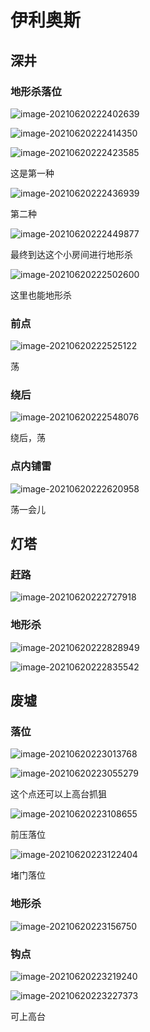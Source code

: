# 伊利奥斯

## 深井

### 地形杀落位

![image-20210620222402639](http://markdown-1303167219.cos.ap-shanghai.myqcloud.com/image-20210620222402639.png)

![image-20210620222414350](http://markdown-1303167219.cos.ap-shanghai.myqcloud.com/image-20210620222414350.png)

![image-20210620222423585](http://markdown-1303167219.cos.ap-shanghai.myqcloud.com/image-20210620222423585.png)

这是第一种

![image-20210620222436939](http://markdown-1303167219.cos.ap-shanghai.myqcloud.com/image-20210620222436939.png)

第二种

![image-20210620222449877](http://markdown-1303167219.cos.ap-shanghai.myqcloud.com/image-20210620222449877.png)

最终到达这个小房间进行地形杀

![image-20210620222502600](http://markdown-1303167219.cos.ap-shanghai.myqcloud.com/image-20210620222502600.png)

这里也能地形杀

### 前点

![image-20210620222525122](http://markdown-1303167219.cos.ap-shanghai.myqcloud.com/image-20210620222525122.png)

荡

### 绕后

![image-20210620222548076](http://markdown-1303167219.cos.ap-shanghai.myqcloud.com/image-20210620222548076.png)

绕后，荡

### 点内铺雷

![image-20210620222620958](http://markdown-1303167219.cos.ap-shanghai.myqcloud.com/image-20210620222620958.png)

荡一会儿

## 灯塔

### 赶路

![image-20210620222727918](http://markdown-1303167219.cos.ap-shanghai.myqcloud.com/image-20210620222727918.png)

### 地形杀

![image-20210620222828949](http://markdown-1303167219.cos.ap-shanghai.myqcloud.com/image-20210620222828949.png)

![image-20210620222835542](http://markdown-1303167219.cos.ap-shanghai.myqcloud.com/image-20210620222835542.png)

## 废墟

### 落位

![image-20210620223013768](http://markdown-1303167219.cos.ap-shanghai.myqcloud.com/image-20210620223013768.png)

![image-20210620223055279](http://markdown-1303167219.cos.ap-shanghai.myqcloud.com/image-20210620223055279.png)

这个点还可以上高台抓狙

![image-20210620223108655](http://markdown-1303167219.cos.ap-shanghai.myqcloud.com/image-20210620223108655.png)

前压落位

![image-20210620223122404](http://markdown-1303167219.cos.ap-shanghai.myqcloud.com/image-20210620223122404.png)

堵门落位

### 地形杀

![image-20210620223156750](http://markdown-1303167219.cos.ap-shanghai.myqcloud.com/image-20210620223156750.png)

### 钩点

![image-20210620223219240](http://markdown-1303167219.cos.ap-shanghai.myqcloud.com/image-20210620223219240.png)

![image-20210620223227373](http://markdown-1303167219.cos.ap-shanghai.myqcloud.com/image-20210620223227373.png)

可上高台